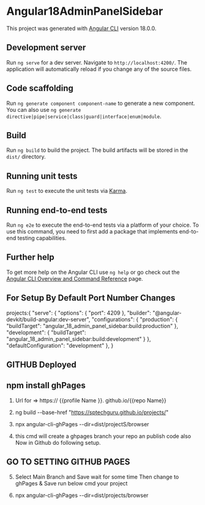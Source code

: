 # Angular18AdminPanelSidebar

This project was generated with [Angular CLI](https://github.com/angular/angular-cli) version 18.0.0.

## Development server

Run `ng serve` for a dev server. Navigate to `http://localhost:4200/`. The application will automatically reload if you change any of the source files.

## Code scaffolding

Run `ng generate component component-name` to generate a new component. You can also use `ng generate directive|pipe|service|class|guard|interface|enum|module`.

## Build

Run `ng build` to build the project. The build artifacts will be stored in the `dist/` directory.

## Running unit tests

Run `ng test` to execute the unit tests via [Karma](https://karma-runner.github.io).

## Running end-to-end tests

Run `ng e2e` to execute the end-to-end tests via a platform of your choice. To use this command, you need to first add a package that implements end-to-end testing capabilities.

## Further help

To get more help on the Angular CLI use `ng help` or go check out the [Angular CLI Overview and Command Reference](https://angular.io/cli) page.


## For Setup By Default Port Number Changes

projects:{
    "serve": {
          "options": {
            "port": 4209
          },
        "builder": "@angular-devkit/build-angular:dev-server",
        "configurations": {
            "production": {
              "buildTarget": "angular_18_admin_panel_sidebar:build:production"
            },
        "development": {
              "buildTarget": "angular_18_admin_panel_sidebar:build:development"
            }
          },
        "defaultConfiguration": "development"
        },
   }



## GITHUB Deployed  

## npm install ghPages

1) Url for => https:// {{profile Name }}. github.io/{{repo Name}}

2)  ng build --base-href "https://sptechguru.github.io/projects/"

3)  npx angular-cli-ghPages --dir=dist/projectS/browser

4)  this cmd will create a ghpages branch your repo an publish code also Now in Github do following setup.

## GO TO SETTING GITHUB PAGES

5) Select Main Branch and Save wait for some time Then change to ghPages & Save run below cmd your project 

6) npx angular-cli-ghPages --dir=dist/projects/browser 